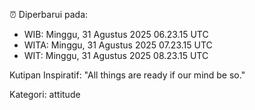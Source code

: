 ⏰ Diperbarui pada:
- WIB: Minggu, 31 Agustus 2025 06.23.15 UTC
- WITA: Minggu, 31 Agustus 2025 07.23.15 UTC
- WIT: Minggu, 31 Agustus 2025 08.23.15 UTC

Kutipan Inspiratif:
"All things are ready if our mind be so."


Kategori: attitude

